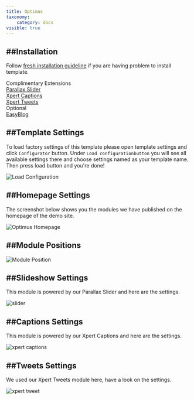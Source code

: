```yaml
---
title: Optimus
taxonomy:
    category: docs
visible: true
---
```


##Installation
----------
Follow [fresh installation guideline](http://www.themexpert.com/docs/expose/basics/installation) if you are having problem to install template.


<div class="row">
	<div class="col-md-6">
		<div class="panel panel-primary">
  <!-- Default panel contents -->
  <div class="panel-heading">Complimentary Extensions</div>

  <!-- List group -->
  <div class="list-group">
    <div><a class="list-group-item" href="http://www.themexpert.com/joomla-extensions/parallax-slider">Parallax Slider</a></div>
    <div><a class="list-group-item" href="http://www.themexpert.com/joomla-extensions/xpert-captions">Xpert Captions</a></div>
    <div><a class="list-group-item" href="http://www.themexpert.com/joomla-extensions/xpert-tweets">Xpert Tweets</a></div>
  </div>
</div>
	</div>
	<div class="col-md-6">
		<div class="panel panel-default">
  <!-- Default panel contents -->
  <div class="panel-heading">Optional</div>
  <!-- List group -->
  <div class="list-group">
    <div><a  class="list-group-item" href="http://stackideas.com/easyblog/">EasyBlog</a></div>
  </div>
</div>
	</div>
</div>

##Template Settings
----------
To load factory settings of this template please open template settings and click `Configurator` button. Under `Load configurationbutton` you will see all available settings there and choose settings named as your template name. Then press load button and you're done!

![Load Configuration](load-configuration.png)

##Homepage Settings
----------
The screenshot below shows you the modules we have published on the homepage of the demo site.

![Optimus Homepage](home.png)


##Module Positions
----------

![Module Position](positions_map.jpg)

##Slideshow Settings
----------
This module is powered by our Parallax Slider and here are the settings.

![slider](slider.jpg)

##Captions Settings
----------
This module is powered by our Xpert Captions and here are the settings.

![xpert captions](captions.jpg)

##Tweets Settings
----------
We used our Xpert Tweets module here, have a look on the settings.

![xpert tweet](tweet.jpg)